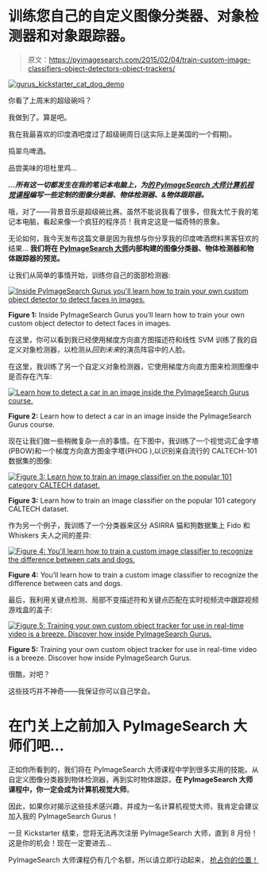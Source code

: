# 训练您自己的自定义图像分类器、对象检测器和对象跟踪器。

> 原文：<https://pyimagesearch.com/2015/02/04/train-custom-image-classifiers-object-detectors-object-trackers/>

[![gurus_kickstarter_cat_dog_demo](img/358214a3f7ae37804ea13cd2d47b6da4.png)](https://www.kickstarter.com/projects/1186001332/pyimagesearch-gurus-become-a-computer-vision-openc)

你看了上周末的超级碗吗？

我做到了。算是吧。

我在我最喜欢的印度酒吧度过了超级碗周日(这实际上是美国的一个假期)。

捣翠鸟啤酒。

品尝美味的坦杜里鸡…

***…所有这一切都发生在我的笔记本电脑上，为[的 PyImageSearch 大师计算机视觉课程](https://www.kickstarter.com/projects/1186001332/pyimagesearch-gurus-become-a-computer-vision-openc)编写一些定制的图像分类器、物体检测器、&物体跟踪器。***

哦，对了——背景音乐是超级碗比赛。虽然不能说我看了很多，但我太忙于我的笔记本电脑，看起来像一个疯狂的程序员！我肯定这是一幅奇特的景象。

无论如何，我今天发布这篇文章是因为我想与你分享我的印度啤酒燃料黑客狂欢的结果… **我们将在 [PyImageSearch 大师](https://www.kickstarter.com/projects/1186001332/pyimagesearch-gurus-become-a-computer-vision-openc)内部构建的图像分类器、物体检测器和物体跟踪器的预览。**

让我们从简单的事情开始，训练你自己的面部检测器:

[![Inside PyImageSearch Gurus you'll learn how to train your own custom object detector to detect faces in images.](img/d6c321f72257658619fe058cdf3d77cc.png)](https://pyimagesearch.com/wp-content/uploads/2015/02/gurus_face_detection_demo.jpg)

**Figure 1:** Inside PyImageSearch Gurus you’ll learn how to train your own custom object detector to detect faces in images.

在这里，你可以看到我已经使用梯度方向直方图描述符和线性 SVM 训练了我的自定义对象检测器，以检测从*回到未来*的演员阵容中的人脸。

在这里，我训练了另一个自定义对象检测器，它使用梯度方向直方图来检测图像中是否存在汽车:

[![Learn how to detect a car in an image inside the PyImageSearch Gurus course.](img/6c3567ea66cb5f4418a0933a19455aef.png)](https://pyimagesearch.com/wp-content/uploads/2015/02/gurus_car_detection_demo.jpg)

**Figure 2:** Learn how to detect a car in an image inside the PyImageSearch Gurus course.

现在让我们做一些稍微复杂一点的事情。在下图中，我训练了一个视觉词汇金字塔(PBOW)和一个梯度方向直方图金字塔(PHOG ),以识别来自流行的 CALTECH-101 数据集的图像:

[![Figure 3: Learn how to train an image classifier on the popular 101 category CALTECH dataset.](img/f3d65c5d5d565a4caf1bfedfe16d1257.png)](https://pyimagesearch.com/wp-content/uploads/2015/02/gurus_ct101_demo.jpg)

**Figure 3:** Learn how to train an image classifier on the popular 101 category CALTECH dataset.

作为另一个例子，我训练了一个分类器来区分 ASIRRA 猫和狗数据集上 Fido 和 Whiskers 夫人之间的差异:

[![Figure 4: You'll learn how to train a custom image classifier to recognize the difference between cats and dogs.](img/ba3b8e85b927f7ef4667efe7c8daf455.png)](https://pyimagesearch.com/wp-content/uploads/2015/02/gurus_cat_dog_demo.jpg)

**Figure 4:** You’ll learn how to train a custom image classifier to recognize the difference between cats and dogs.

最后，我利用关键点检测、局部不变描述符和关键点匹配在实时视频流中跟踪视频游戏盒的盖子:

[![Figure 5: Training your own custom object tracker for use in real-time video is a breeze. Discover how inside PyImageSearch Gurus.](img/ce6c31e9130b3eacacb80b8547b5e9f6.png)](https://pyimagesearch.com/wp-content/uploads/2015/02/gurus_object_tracking_demo.jpg)

**Figure 5:** Training your own custom object tracker for use in real-time video is a breeze. Discover how inside PyImageSearch Gurus.

很酷，对吧？

这些技巧并不神奇——我保证你可以自己学会。

# 在门关上之前加入 PyImageSearch 大师们吧…

正如你所看到的，我们将在 PyImageSearch 大师课程中学到很多实用的技能。从自定义图像分类器到物体检测器，再到实时物体跟踪，**在 PyImageSearch 大师课程中，你一定会成为计算机视觉大师**。

因此，如果你对揭示这些技术感兴趣，并成为一名计算机视觉大师，我肯定会建议加入我的 PyImageSearch Gurus！

一旦 Kickstarter 结束，您将无法再次注册 PyImageSearch 大师，直到 8 月份！这是你的机会！现在一定要进去…

PyImageSearch 大师课程仍有几个名额，所以请立即行动起来， [抢占你的位置！](https://www.kickstarter.com/projects/1186001332/pyimagesearch-gurus-become-a-computer-vision-openc)